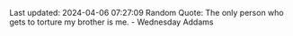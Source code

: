 Last updated: 2024-04-06 07:27:09
Random Quote: The only person who gets to torture my brother is me. - Wednesday Addams